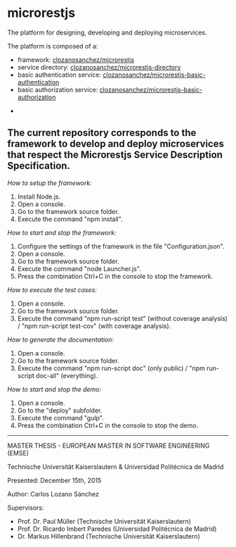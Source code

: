 microrestjs
===========
The platform for designing, developing and deploying microservices.

The platform is composed of a:
  * framework: [clozanosanchez/microrestjs](https://github.com/clozanosanchez/microrestjs)
  * service directory: [clozanosanchez/microrestjs-directory](https://github.com/clozanosanchez/microrestjs-directory)
  * basic authentication service: [clozanosanchez/microrestjs-basic-authentication](https://github.com/clozanosanchez/microrestjs-basic-authentication)
  * basic authorization service: [clozanosanchez/microrestjs-basic-authorization](https://github.com/clozanosanchez/microrestjs-basic-authorization)
-
The current repository corresponds to the framework to develop and deploy microservices that respect the Microrestjs Service Description Specification.
-

*How to setup the framework:*

1. Install Node.js.
2. Open a console.
3. Go to the framework source folder.
4. Execute the command "npm install".

*How to start and stop the framework:*

1. Configure the settings of the framework in the file "Configuration.json".
2. Open a console.
3. Go to the framework source folder.
4. Execute the command "node Launcher.js". 
5. Press the combination Ctrl+C in the console to stop the framework.

*How to execute the test cases:*

1. Open a console.
2. Go to the framework source folder.
3. Execute the command "npm run-script test" (without coverage analysis) / "npm run-script test-cov" (with coverage analysis).

*How to generate the documentation:*

1. Open a console.
2. Go to the framework source folder.
3. Execute the command "npm run-script doc" (only public) / "npm run-script doc-all" (everything).

*How to start and stop the demo:*

1. Open a console.
2. Go to the "deploy" subfolder.
3. Execute the command "gulp".
4. Press the combination Ctrl+C in the console to stop the demo.

----------------------------------------------------------------------------------
MASTER THESIS - EUROPEAN MASTER IN SOFTWARE ENGINEERING (EMSE)

Technische Universität Kaiserslautern & Universidad Politécnica de Madrid

Presented: December 15th, 2015

Author: Carlos Lozano Sánchez

Supervisors: 
* Prof. Dr. Paul Müller (Technische Universität Kaiserslautern)
* Prof. Dr. Ricardo Imbert Paredes (Universidad Politécnica de Madrid)
* Dr. Markus Hillenbrand (Technische Universität Kaiserslautern)
